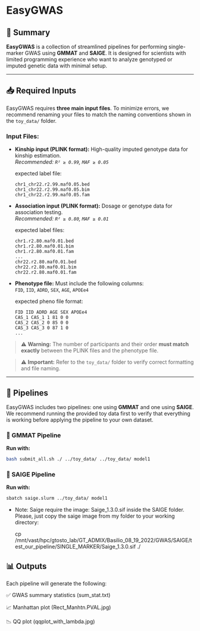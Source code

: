 # EasyGWAS

## 🧬 Summary

**EasyGWAS** is a collection of streamlined pipelines for performing single-marker GWAS using **GMMAT** and **SAIGE**. It is designed for scientists with limited programming experience who want to analyze genotyped or imputed genetic data with minimal setup.

---

## 📥 Required Inputs

EasyGWAS requires **three main input files**. To minimize errors, we recommend renaming your files to match the naming conventions shown in the `toy_data/` folder.

### Input Files:

- **Kinship input (PLINK format):** High-quality imputed genotype data for kinship estimation.  
  _Recommended: `R² ≥ 0.99`, `MAF ≥ 0.05`_

  expected label file:
  
      chr1_chr22.r2.99.maf0.05.bed
      chr1_chr22.r2.99.maf0.05.bim
      chr1_chr22.r2.99.maf0.05.fam

- **Association input (PLINK format):** Dosage or genotype data for association testing.  
  _Recommended: `R² ≥ 0.80`, `MAF ≥ 0.01`_

  expected label files:

      chr1.r2.80.maf0.01.bed
      chr1.r2.80.maf0.01.bim
      chr1.r2.80.maf0.01.fam
      ...
      chr22.r2.80.maf0.01.bed
      chr22.r2.80.maf0.01.bim
      chr22.r2.80.maf0.01.fam

- **Phenotype file:** Must include the following columns:  
  `FID`, `IID`, `ADRD`, `SEX`, `AGE`, `APOEe4`

  expected pheno file format:

      FID IID ADRD AGE SEX APOEe4
      CAS_1 CAS_1 1 81 0 0
      CAS_2 CAS_2 0 85 0 0
      CAS_3 CAS_3 0 87 1 0
      ...


> ⚠️ **Warning:** The number of participants and their order **must match exactly** between the PLINK files and the phenotype file.

> ⚠️ **Important:** Refer to the `toy_data/` folder to verify correct formatting and file naming.


---

## 🚀 Pipelines

EasyGWAS includes two pipelines: one using **GMMAT** and one using **SAIGE**. We recommend running the provided toy data first to verify that everything is working before applying the pipeline to your own dataset.

### 🔧 GMMAT Pipeline

**Run with:**

```bash
bash submit_all.sh ./ ../toy_data/ ../toy_data/ model1

```

### 🔧 SAIGE Pipeline

**Run with:**

```bash
sbatch saige.slurm ../toy_data/ model1
```

- Note: Saige require the image: Saige_1.3.0.sif inside the SAIGE folder. Please, just copy the saige image from my folder to your working directory: 

  cp /mnt/vast/hpc/gtosto_lab/GT_ADMIX/Basilio_08_19_2022/GWAS/SAIGE/test_our_pipeline/SINGLE_MARKER/Saige_1.3.0.sif ./

##  📊 Outputs
Each pipeline will generate the following:

✅ GWAS summary statistics (sum_stat.txt)

📈 Manhattan plot (Rect_Manhtn.PVAL.jpg)

📉 QQ plot (qqplot_with_lambda.jpg)



